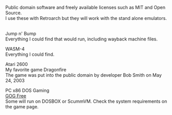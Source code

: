 Public domain software and freely available licenses such as MIT and Open Source.<BR />
I use these with Retroarch but they will work with the stand alone emulators.<BR />
<BR />

Jump n' Bump<BR />
Everything I could find that would run, including wayback machine files.

WASM-4<BR />
Everything I could find.

Atari 2600<BR />
My favorite game Dragonfire<BR />
The game was put into the public domain by developer Bob Smith on May 24, 2003

PC x86 DOS Gaming<BR />
[GOG Free](https://www.gog.com/en/partner/free_games)<BR />
Some will run on DOSBOX or ScummVM. Check the system requirements on the game page.
